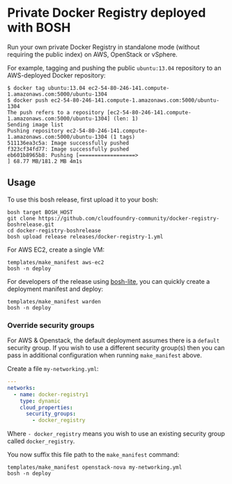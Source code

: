 # Private Docker Registry deployed with BOSH

Run your own private Docker Registry in standalone mode (without requiring the public index) on AWS, OpenStack or vSphere.

For example, tagging and pushing the public `ubuntu:13.04` repository to an AWS-deployed Docker repository:

```
$ docker tag ubuntu:13.04 ec2-54-80-246-141.compute-1.amazonaws.com:5000/ubuntu-1304
$ docker push ec2-54-80-246-141.compute-1.amazonaws.com:5000/ubuntu-1304
The push refers to a repository [ec2-54-80-246-141.compute-1.amazonaws.com:5000/ubuntu-1304] (len: 1)
Sending image list
Pushing repository ec2-54-80-246-141.compute-1.amazonaws.com:5000/ubuntu-1304 (1 tags)
511136ea3c5a: Image successfully pushed 
f323cf34fd77: Image successfully pushed 
eb601b8965b8: Pushing [==================>                                ] 68.77 MB/181.2 MB 4m1s
```


## Usage

To use this bosh release, first upload it to your bosh:

```
bosh target BOSH_HOST
git clone https://github.com/cloudfoundry-community/docker-registry-boshrelease.git
cd docker-registry-boshrelease
bosh upload release releases/docker-registry-1.yml
```

For AWS EC2, create a single VM:

```
templates/make_manifest aws-ec2
bosh -n deploy
```

For developers of the release using [bosh-lite](https://github.com/cloudfoundry/bosh-lite), you can quickly create a deployment manifest and deploy:

```
templates/make_manifest warden
bosh -n deploy
```


### Override security groups

For AWS & Openstack, the default deployment assumes there is a `default` security group. If you wish to use a different security group(s) then you can pass in additional configuration when running `make_manifest` above.

Create a file `my-networking.yml`:

``` yaml
---
networks:
  - name: docker-registry1
    type: dynamic
    cloud_properties:
      security_groups:
        - docker_registry
```

Where `- docker_registry` means you wish to use an existing security group called `docker_registry`.

You now suffix this file path to the `make_manifest` command:

```
templates/make_manifest openstack-nova my-networking.yml
bosh -n deploy
```

